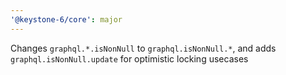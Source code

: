 ```yaml
---
'@keystone-6/core': major
---
```


Changes `graphql.*.isNonNull` to `graphql.isNonNull.*`, and adds `graphql.isNonNull.update` for optimistic locking usecases
